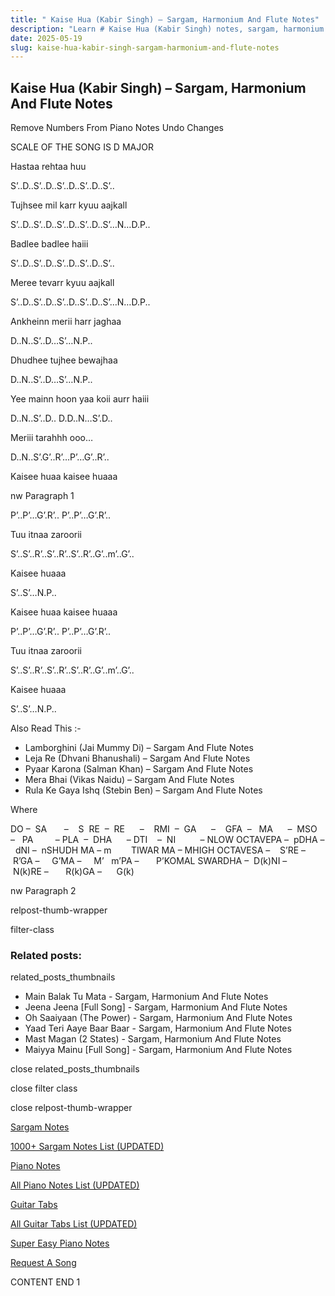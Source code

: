 ```yaml
---
title: " Kaise Hua (Kabir Singh) – Sargam, Harmonium And Flute Notes"
description: "Learn # Kaise Hua (Kabir Singh) notes, sargam, harmonium notations and flute notes. Easy step-by-step tutorial for beginners."
date: 2025-05-19
slug: kaise-hua-kabir-singh-sargam-harmonium-and-flute-notes
---
```


## Kaise Hua (Kabir Singh) – Sargam, Harmonium And Flute Notes

Remove Numbers From Piano Notes
Undo Changes

SCALE OF THE SONG IS D MAJOR

Hastaa rehtaa huu

S’..D..S’..D..S’..D..S’..D..S’..

Tujhsee mil karr kyuu aajkall

S’..D..S’..D..S’..D..S’..D..S’…N…D.P..

Badlee badlee haiii

S’..D..S’..D..S’..D..S’..D..S’..

Meree tevarr kyuu aajkall

S’..D..S’..D..S’..D..S’..D..S’…N…D.P..

Ankheinn merii harr jaghaa

D..N..S’..D…S’…N.P..

Dhudhee tujhee bewajhaa

D..N..S’..D…S’…N.P..

Yee mainn hoon yaa koii aurr haiii

D..N..S’..D.. D.D..N…S’.D..

Meriii tarahhh ooo…

D..N..S’.G’..R’…P’…G’..R’..

Kaisee huaa kaisee huaaa

nw Paragraph 1

P’..P’…G’.R’.. P’..P’…G’.R’..

Tuu itnaa zaroorii

S’..S’..R’..S’..R’..S’..R’..G’..m’..G’..

Kaisee huaaa

S’..S’…N.P..

Kaisee huaa kaisee huaaa

P’..P’…G’.R’.. P’..P’…G’.R’..

Tuu itnaa zaroorii

S’..S’..R’..S’..R’..S’..R’..G’..m’..G’..

Kaisee huaaa

S’..S’…N.P..

Also Read This :-

- Lamborghini (Jai Mummy Di) – Sargam And Flute Notes
- Leja Re (Dhvani Bhanushali) – Sargam And Flute Notes
- Pyaar Karona (Salman Khan) – Sargam And Flute Notes
- Mera Bhai (Vikas Naidu) – Sargam And Flute Notes
- Rula Ke Gaya Ishq (Stebin Ben) – Sargam And Flute Notes

Where

DO –  SA       –    S  RE  –  RE      –    RMI  –  GA      –    GFA  –   MA      –  MSO  –   PA         – PLA  –  DHA      – DTI    –  NI          – NLOW OCTAVEPA –  pDHA –  dNI –  nSHUDH MA – m        TIWAR MA – MHIGH OCTAVESA –    S’RE –     R’GA –     G’MA –     M’   m’PA –       P’KOMAL SWARDHA –  D(k)NI –       N(k)RE –       R(k)GA –      G(k)

nw Paragraph 2

relpost-thumb-wrapper

filter-class

### Related posts:

related_posts_thumbnails

- Main Balak Tu Mata - Sargam, Harmonium And Flute Notes
- Jeena Jeena [Full Song] - Sargam, Harmonium And Flute Notes
- Oh Saaiyaan (The Power) - Sargam, Harmonium And Flute Notes
- Yaad Teri Aaye Baar Baar - Sargam, Harmonium And Flute Notes
- Mast Magan (2 States) - Sargam, Harmonium And Flute Notes
- Maiyya Mainu [Full Song] - Sargam, Harmonium And Flute Notes

close related_posts_thumbnails

close filter class

close relpost-thumb-wrapper

[Sargam Notes](/sargam-notes.html)

[1000+ Sargam Notes List (UPDATED)](/all-songs-list-sargam-notes.html)

[Piano Notes](/piano-notes.html)

[All Piano Notes List (UPDATED)](/all-songs-list-piano-notes.html)

[Guitar Tabs](/guitar-tabs.html)

[All Guitar Tabs List (UPDATED)](/all-songs-list-guitar-tabs.html)

[Super Easy Piano Notes](https://studywall.in/)

[Request A Song](/request-a-song.html)

CONTENT END 1
